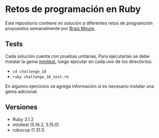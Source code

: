 # Retos de programación en Ruby

Este repositorio contiene mi solución a diferentes retos de programción propuestos semanalmente por [Brais Moure](https://github.com/mouredev/Code-Challenges).


## Tests

Cada solución cuenta con pruebas unitarias. Para ejecutarlas se debe instalar la gema [minitest](https://rubygems.org/gems/minitest/), luego ejecutar en cada uno de los directorios:

- `cd challenge_18`
- `ruby challenge_18_test.rb`

En algunos ejercicios se agrega información si es necesario instalar una gema adicional.

## Versiones

- Ruby 3.1.2
- minitest (5.16.2, 5.15.0)
- rubocop (1.31.1)
